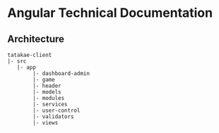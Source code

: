 # Angular Technical Documentation

## Architecture

    tatakae-client
    |- src
       |- app
            |- dashboard-admin
            |- game
            |- header
            |- models
            |- modules
            |- services
            |- user-control
            |- validators
            |- views
